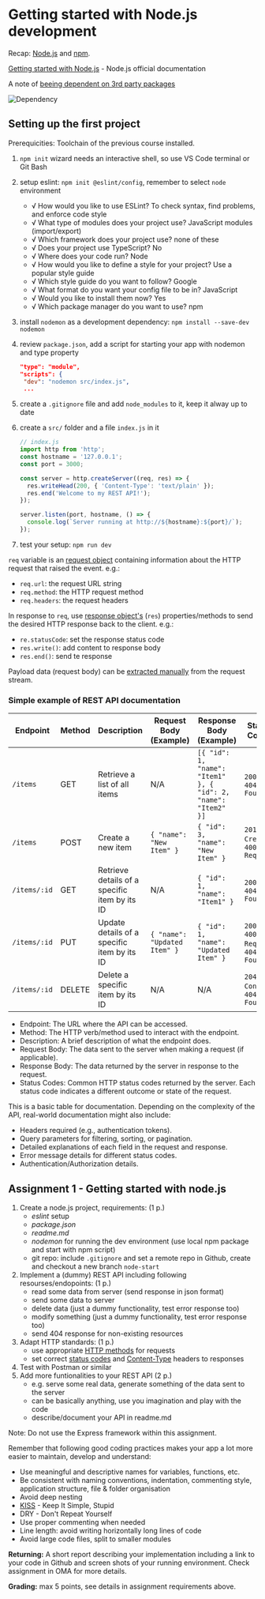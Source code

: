 # Getting started with Node.js development

Recap: [Node.js](https://github.com/ilkkamtk/web-ohjelmoinnin-perusteet/blob/main/node.md) and [npm](https://github.com/ilkkamtk/web-ohjelmoinnin-perusteet/blob/main/npm.md).

[Getting started with Node.js](https://nodejs.dev/en/learn/) - Node.js official documentation

A note of [beeing dependent on 3rd party packages](https://dev.to/chaitanyasuvarna/how-a-developer-broke-the-internet-by-un-publishing-his-package-containing-11-lines-of-code-31ei)

![Dependency](https://imgs.xkcd.com/comics/dependency.png)

## Setting up the first project

Prerequicities: Toolchain of the previous course installed.

1. `npm init` wizard needs an interactive shell, so use VS Code terminal or Git Bash
1. setup eslint: `npm init @eslint/config`, remember to select `node` environment
   - √ How would you like to use ESLint? To check syntax, find problems, and enforce code style
   - √ What type of modules does your project use? JavaScript modules (import/export)
   - √ Which framework does your project use? none of these
   - √ Does your project use TypeScript? No
   - √ Where does your code run? Node
   - √ How would you like to define a style for your project? Use a popular style guide
   - √ Which style guide do you want to follow? Google
   - √ What format do you want your config file to be in? JavaScript
   - √ Would you like to install them now? Yes
   - √ Which package manager do you want to use? npm
1. install `nodemon` as a development dependency: `npm install --save-dev nodemon`
1. review `package.json`, add a script for starting your app with nodemon and type property

   ```json
   "type": "module",
   "scripts": {
    "dev": "nodemon src/index.js",
    ...
   ```

1. create a `.gitignore` file and add `node_modules` to it, keep it alway up to date
1. create a `src/` folder and a file `index.js` in it

   ```js
   // index.js
   import http from 'http';
   const hostname = '127.0.0.1';
   const port = 3000;

   const server = http.createServer((req, res) => {
     res.writeHead(200, { 'Content-Type': 'text/plain' });
     res.end('Welcome to my REST API!');
   });

   server.listen(port, hostname, () => {
     console.log(`Server running at http://${hostname}:${port}/`);
   });
   ```

1. test your setup: `npm run dev`

`req` variable is an [request object](https://nodejs.org/api/http.html#class-httpclientrequest) containing information about the HTTP request that raised the event. e.g.:

- `req.url`: the request URL string
- `req.method`: the HTTP request method
- `req.headers`: the request headers

In response to `req`, use [response object's](https://nodejs.org/api/http.html#class-httpserverresponse) (`res`) properties/methods to send the desired HTTP response back to the client. e.g.:

- `re.statusCode`: set the response status code
- `res.write()`: add content to response body
- `res.end()`: send te response

Payload data (request body) can be [extracted manually](https://nodejs.org/en/docs/guides/anatomy-of-an-http-transaction#request-body) from the request stream.

### Simple example of REST API documentation

| Endpoint      | Method | Description                                        | Request Body (Example)            | Response Body (Example)        | Status Codes                         |
|---------------|--------|----------------------------------------------------|----------------------------------|--------------------------------|-------------------------------------|
| `/items`      | GET    | Retrieve a list of all items                       | N/A                              | `[{ "id": 1, "name": "Item1" }, { "id": 2, "name": "Item2" }]` | `200 OK`, `404 Not Found`           |
| `/items`      | POST   | Create a new item                                  | `{ "name": "New Item" }`         | `{ "id": 3, "name": "New Item" }` | `201 Created`, `400 Bad Request`    |
| `/items/:id`  | GET    | Retrieve details of a specific item by its ID      | N/A                              | `{ "id": 1, "name": "Item1" }`  | `200 OK`, `404 Not Found`           |
| `/items/:id`  | PUT    | Update details of a specific item by its ID        | `{ "name": "Updated Item" }`     | `{ "id": 1, "name": "Updated Item" }` | `200 OK`, `400 Bad Request`, `404 Not Found` |
| `/items/:id`  | DELETE | Delete a specific item by its ID                   | N/A                              | N/A                            | `204 No Content`, `404 Not Found`    |

- Endpoint: The URL where the API can be accessed.
- Method: The HTTP verb/method used to interact with the endpoint.
- Description: A brief description of what the endpoint does.
- Request Body: The data sent to the server when making a request (if applicable).
- Response Body: The data returned by the server in response to the request.
- Status Codes: Common HTTP status codes returned by the server. Each status code indicates a different outcome or state of the request.

This is a basic table for documentation. Depending on the complexity of the API, real-world documentation might also include:

- Headers required (e.g., authentication tokens).
- Query parameters for filtering, sorting, or pagination.
- Detailed explanations of each field in the request and response.
- Error message details for different status codes.
- Authentication/Authorization details.

## Assignment 1 - Getting started with node.js

1. Create a node.js project, requirements: (1 p.)
   - _eslint_ setup
   - _package.json_
   - _readme.md_
   - _nodemon_ for running the dev environment (use local npm package and start with npm script)
   - git repo: include `.gitignore` and set a remote repo in Github, create and checkout a new branch `node-start`
1. Implement a (dummy) REST API including following resourses/endopoints: (1 p.)
   - read some data from server (send response in json format)
   - send some data to server
   - delete data (just a dummy functionality, test error response too)
   - modify something (just a dummy functionality, test error response too)
   - send 404 response for non-existing resources
1. Adapt HTTP standards: (1 p.)
   - use appropriate [HTTP methods](https://developer.mozilla.org/en-US/docs/Web/HTTP/Methods) for requests
   - set correct [status codes](https://developer.mozilla.org/en-US/docs/Web/HTTP/Status) and [Content-Type](https://developer.mozilla.org/en-US/docs/Learn/Server-side/Configuring_server_MIME_types) headers to responses
1. Test with Postman or similar
1. Add more funtionalities to your REST API (2 p.)
   - e.g. serve some real data, generate something of the data sent to the server
   - can be basically anything, use you imagination and play with the code
   - describe/document your API in readme.md

Note: Do not use the Express framework within this assignment.

Remember that following good coding practices makes your app a lot more easier to maintain, develop and understand:

- Use meaningful and descriptive names for variables, functions, etc.
- Be consistent with naming conventions, indentation, commenting style, application structure, file & folder organisation
- Avoid deep nesting
- [KISS](https://en.wikipedia.org/wiki/KISS_principle) - Keep It Simple, Stupid
- DRY - Don't Repeat Yourself
- Use proper commenting when needed
- Line length: avoid writing horizontally long lines of code
- Avoid large code files, split to smaller modules

**Returning:** A short report describing your implementation including a link to your code in Github and screen shots of your running environment. Check assignment in OMA for more details.

**Grading:** max 5 points, see details in assignment requirements above.
